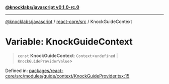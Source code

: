 [**@knocklabs/javascript v0.1.0-rc.0**](../../../README.md)

***

[@knocklabs/javascript](../../../modules.md) / [react-core/src](../README.md) / KnockGuideContext

# Variable: KnockGuideContext

> `const` **KnockGuideContext**: `Context`\<`undefined` \| `KnockGuideProviderValue`\>

Defined in: [packages/react-core/src/modules/guide/context/KnockGuideProvider.tsx:15](https://github.com/knocklabs/javascript/blob/main/packages/react-core/src/modules/guide/context/KnockGuideProvider.tsx#L15)
